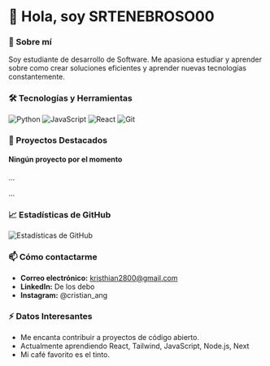# 👋 Hola, soy SRTENEBROSO00

### 📖 Sobre mí
Soy estudiante de desarrollo de Software. Me apasiona estudiar y aprender sobre como crear soluciones eficientes y aprender nuevas tecnologías constantemente.

### 🛠️ Tecnologías y Herramientas
![Python](https://img.shields.io/badge/-Python-333333?style=flat&logo=python)
![JavaScript](https://img.shields.io/badge/-JavaScript-333333?style=flat&logo=javascript)
![React](https://img.shields.io/badge/-React-333333?style=flat&logo=react)
![Git](https://img.shields.io/badge/-Git-333333?style=flat&logo=git)

### 📂 Proyectos Destacados

#### Ningún proyecto por el momento
...

...

### 📈 Estadísticas de GitHub
![Estadísticas de GitHub](https://github-readme-stats.vercel.app/api?username=SRTENEBROSO00&show_icons=true&theme=radical)

### 📫 Cómo contactarme
- **Correo electrónico:** kristhian2800@gmail.com 
- **LinkedIn:** De los debo
- **Instagram:** @cristian_ang

### ⚡ Datos Interesantes
- Me encanta contribuir a proyectos de código abierto.
- Actualmente aprendiendo React, Tailwind, JavaScript, Node.js, Next
- Mi café favorito es el tinto.
